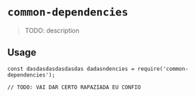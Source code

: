 # `common-dependencies`

> TODO: description

## Usage

```
const dasdasdasdasdasdas dadasndencies = require('common-dependencies');

// TODO: VAI DAR CERTO RAPAZIADA EU CONFIO
```
